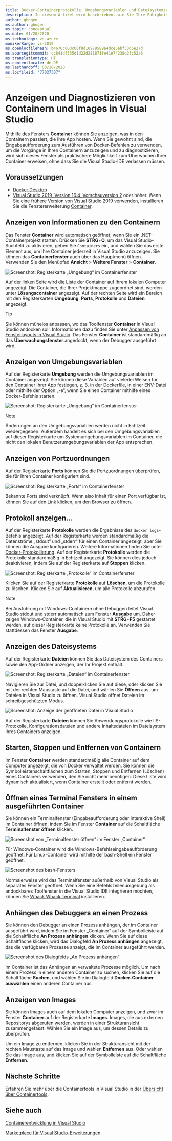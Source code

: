 ```yaml
---
title: Docker-Containerprotokolle, Umgebungsvariablen und Dateisystemzugriff
description: In diesem Artikel wird beschrieben, wie Sie Ihre Fähigkeiten zum Debuggen und Diagnostizieren Ihrer containerbasierten Apps in Visual Studio mithilfe eines Toolfensters verbessern, um zu erfahren, was innerhalb der Container geschieht, die Ihre App hosten.
author: ghogen
ms.author: ghogen
ms.topic: conceptual
ms.date: 01/20/2020
ms.technology: vs-azure
monikerRange: vs-2019
ms.openlocfilehash: b4670c003c06f8d16979589a4dce5abf33d5e27d
ms.sourcegitcommit: cc841df335d1d22d281871fe41e74238d2fc52a6
ms.translationtype: HT
ms.contentlocale: de-DE
ms.lasthandoff: 03/18/2020
ms.locfileid: "77027307"
---
```

# <a name="how-to-view-and-diagnose-containers-and-images-in-visual-studio"></a>Anzeigen und Diagnostizieren von Containern und Images in Visual Studio

Mithilfe des Fensters **Container** können Sie anzeigen, was in den Containern passiert, die Ihre App hosten. Wenn Sie gewohnt sind, die Eingabeaufforderung zum Ausführen von Docker-Befehlen zu verwenden, um die Vorgänge in Ihren Containern anzuzeigen und zu diagnostizieren, wird sich dieses Fenster als praktischere Möglichkeit zum Überwachen Ihrer Container erweisen, ohne dass Sie die Visual Studio-IDE verlassen müssen.

## <a name="prerequisites"></a>Voraussetzungen

- [Docker Desktop](https://hub.docker.com/editions/community/docker-ce-desktop-windows)
- [Visual Studio 2019, Version 16.4, Vorschauversion 2](https://visualstudio.microsoft.com/downloads) oder höher. Wenn Sie eine frühere Version von Visual Studio 2019 verwenden, installieren Sie die Fenstererweiterung [Container](https://marketplace.visualstudio.com/items?itemName=ms-azuretools.vs-containers-tools-extensions).

## <a name="view-information-about-your-containers"></a>Anzeigen von Informationen zu den Containern

Das Fenster **Container** wird automatisch geöffnet, wenn Sie ein .NET-Containerprojekt starten. Drücken Sie **STRG**+**Q**, um das Visual Studio-Suchfeld zu aktivieren, geben Sie `Containers` ein, und wählen Sie das erste Element aus, um Ihre Container jederzeit in Visual Studio anzuzeigen. Sie können das **Containerfenster** auch über das Hauptmenü öffnen. Verwenden Sie den Menüpfad **Ansicht** > **Weitere Fenster** > **Container**.  

![Screenshot: Registerkarte „Umgebung“ im Containerfenster](media/view-and-diagnose-containers/container-window.png)

Auf der linken Seite wird die Liste der Container auf Ihrem lokalen Computer angezeigt. Die Container, die Ihrer Projektmappe zugeordnet sind, werden unter **Lösungscontainer** angezeigt. Auf der rechten Seite wird ein Bereich mit den Registerkarten **Umgebung**, **Ports**, **Protokolle** und **Dateien** angezeigt.

> [!TIP]
> Sie können mühelos anpassen, wo das Toolfenster **Container** in Visual Studio andocken soll. Informationen dazu finden Sie unter [Anpassen von Fensterlayouts in Visual Studio](../ide/customizing-window-layouts-in-visual-studio.md). Das Fenster **Container** ist standardmäßig an das **Überwachungsfenster** angedockt, wenn der Debugger ausgeführt wird.

## <a name="view-environment-variables"></a>Anzeigen von Umgebungsvariablen

Auf der Registerkarte **Umgebung** werden die Umgebungsvariablen im Container angezeigt. Sie können diese Variablen auf vielerlei Weisen für den Container Ihrer App festlegen, z. B. in der Dockerfile, in einer ENV-Datei oder mithilfe der Option „-e“, wenn Sie einen Container mithilfe eines Docker-Befehls starten.

![Screenshot: Registerkarte „Umgebung“ im Containerfenster](media/view-and-diagnose-containers/containers-environment-vars.png)

> [!NOTE]
> Änderungen an den Umgebungsvariablen werden nicht in Echtzeit wiedergegeben. Außerdem handelt es sich bei den Umgebungsvariablen auf dieser Registerkarte um Systemumgebungsvariablen im Container, die nicht den lokalen Benutzerumgebungsvariablen der App entsprechen.

## <a name="view-port-mappings"></a>Anzeigen von Portzuordnungen

Auf der Registerkarte **Ports** können Sie die Portzuordnungen überprüfen, die für Ihren Container konfiguriert sind.

![Screenshot: Registerkarte „Ports“ im Containerfenster](media/view-and-diagnose-containers/containers-ports.png)

Bekannte Ports sind verknüpft. Wenn also Inhalt für einen Port verfügbar ist, können Sie auf den Link klicken, um den Browser zu öffnen.

## <a name="view-logs"></a>Protokoll anzeigen...

Auf der Registerkarte **Protokolle** werden die Ergebnisse des `docker logs`-Befehls angezeigt. Auf der Registerkarte werden standardmäßig die Datenströme „stdout“ und „stderr“ für einen Container angezeigt, aber Sie können die Ausgabe konfigurieren. Weitere Informationen finden Sie unter [Docker-Protokollierung](https://docs.docker.com/config/containers/logging/).  Auf der Registerkarte **Protokolle** werden die Protokolle standardmäßig in Echtzeit angezeigt. Sie können dies jedoch deaktivieren, indem Sie auf der Registerkarte auf **Stoppen** klicken.

![Screenshot: Registerkarte „Protokolle“ im Containerfenster](media/view-and-diagnose-containers/containers-logs.png)

Klicken Sie auf der Registerkarte **Protokolle** auf **Löschen**, um die Protokolle zu löschen.  Klicken Sie auf **Aktualisieren**, um alle Protokolle abzurufen.

> [!NOTE]
> Bei Ausführung mit Windows-Containern ohne Debuggen leitet Visual Studio stdout und stderr automatisch zum Fenster **Ausgabe** um. Daher zeigen Windows-Container, die in Visual Studio mit **STRG**+**F5** gestartet werden, auf dieser Registerkarte keine Protokolle an. Verwenden Sie stattdessen das Fenster **Ausgabe**.

## <a name="view-the-filesystem"></a>Anzeigen des Dateisystems

Auf der Registerkarte **Dateien** können Sie das Dateisystem des Containers sowie den App-Ordner anzeigen, der Ihr Projekt enthält.

![Screenshot: Registerkarte „Dateien“ im Containerfenster](media/view-and-diagnose-containers/container-filesystem.png)

Navigieren Sie zur Datei, und doppelklicken Sie auf diese, oder klicken Sie mit der rechten Maustaste auf die Datei, und wählen Sie **Öffnen** aus, um Dateien in Visual Studio zu öffnen. Visual Studio öffnet Dateien im schreibgeschützten Modus.

![Screenshot: Anzeige der geöffneten Datei in Visual Studio](media/view-and-diagnose-containers/container-file-open.png)

Auf der Registerkarte **Dateien** können Sie Anwendungsprotokolle wie IIS-Protokolle, Konfigurationsdateien und andere Inhaltsdateien im Dateisystem Ihres Containers anzeigen.

## <a name="start-stop-and-remove-containers"></a>Starten, Stoppen und Entfernen von Containern

Im Fenster **Container** werden standardmäßig alle Container auf dem Computer angezeigt, die von Docker verwaltet werden. Sie können die Symbolleistenschaltflächen zum Starten, Stoppen und Entfernen (Löschen) eines Containers verwenden, den Sie nicht mehr benötigen.  Diese Liste wird dynamisch aktualisiert, wenn Container erstellt oder entfernt werden.

## <a name="open-a-terminal-window-in-a-running-container"></a>Öffnen eines Terminal Fensters in einem ausgeführten Container

Sie können ein Terminalfenster (Eingabeaufforderung oder interaktive Shell) im Container öffnen, indem Sie im Fenster **Container** auf die Schaltfläche **Terminalfenster öffnen** klicken.

![Screenshot von „Terminalfenster öffnen“ im Fenster „Container“](media/view-and-diagnose-containers/containers-open-terminal-window.png)

Für Windows-Container wird die Windows-Befehlseingabeaufforderung geöffnet. Für Linux-Container wird mithilfe der bash-Shell ein Fenster geöffnet.

![Screenshot des bash-Fensters](media/view-and-diagnose-containers/container-bash-window.png)

Normalerweise wird das Terminalfenster außerhalb von Visual Studio als separates Fenster geöffnet. Wenn Sie eine Befehlszeilenumgebung als andockbares Toolfenster in die Visual Studio IDE integrieren möchten, können Sie [Whack Whack Terminal](https://marketplace.visualstudio.com/items?itemName=DanielGriffen.WhackWhackTerminal) installieren.

## <a name="attach-the-debugger-to-a-process"></a>Anhängen des Debuggers an einen Prozess

Sie können den Debugger an einen Prozess anhängen, der im Container ausgeführt wird, indem Sie im Fenster „Container“ auf der Symbolleiste auf die Schaltfläche **An Prozess anhängen** klicken. Wenn Sie auf diese Schaltfläche klicken, wird das Dialogfeld **An Prozess anhängen** angezeigt, das die verfügbaren Prozesse anzeigt, die im Container ausgeführt werden.  

![Screenshot des Dialogfelds „An Prozess anhängen“](media/view-and-diagnose-containers/containers-attach-to-process.jpg)

Im Container ist das Anhängen an verwaltete Prozesse möglich. Um nach einem Prozess in einem anderen Container zu suchen, klicken Sie auf die Schaltfläche **Suchen**, und wählen Sie im Dialogfeld **Docker-Container auswählen** einen anderen Container aus.

## <a name="viewing-images"></a>Anzeigen von Images

Sie können Images auch auf dem lokalen Computer anzeigen, und zwar im Fenster **Container** auf der Registerkarte **Images**. Images, die aus externen Repositorys abgerufen werden, werden in einer Strukturansicht zusammengefasst. Wählen Sie ein Image aus, um dessen Details zu überprüfen.

Um ein Image zu entfernen, klicken Sie in der Strukturansicht mit der rechten Maustaste auf das Image und wählen **Entfernen** aus. Oder wählen Sie das Image aus, und klicken Sie auf der Symbolleiste auf die Schaltfläche **Entfernen**.

## <a name="next-steps"></a>Nächste Schritte

Erfahren Sie mehr über die Containertools in Visual Studio in der [Übersicht über Containertools](overview.md).

## <a name="see-also"></a>Siehe auch

[Containerentwicklung in Visual Studio](/visualstudio/containers)

[Marketplace für Visual Studio-Erweiterungen](https://marketplace.visualstudio.com/)
